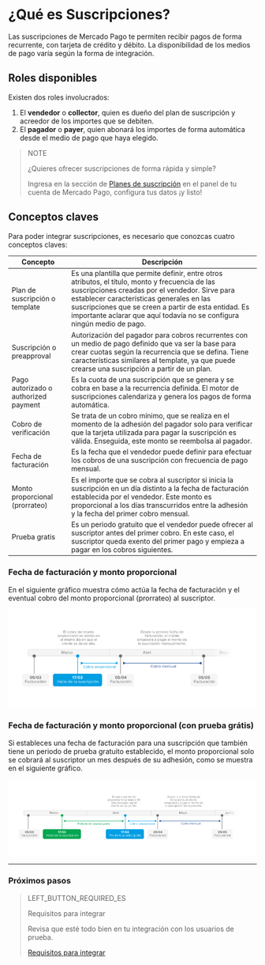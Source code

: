 # ¿Qué es Suscripciones?

Las suscripciones de Mercado Pago te permiten recibir pagos de forma recurrente, con tarjeta de crédito y débito. La disponibilidad de los medios de pago varía según la forma de integración.

## Roles disponibles

Existen dos roles involucrados:
1. El __vendedor__ o __collector__, quien es dueño del plan de suscripción y acreedor de los importes que se debiten.
1. El __pagador__ o __payer__, quien abonará los importes de forma automática desde el medio de pago que haya elegido.

> NOTE
> 
> ¿Quieres ofrecer suscripciones de forma rápida y simple?
> 
> Ingresa en la sección de [Planes de suscripción](https://www.mercadopago[FAKER][URL][DOMAIN]/subscription-plans) en el panel de tu cuenta de Mercado Pago, configura tus datos ¡y listo!


## Conceptos claves

Para poder integrar suscripciones, es necesario que conozcas cuatro conceptos claves:

| Concepto | Descripción |
| --- |	--- |
| Plan de suscripción o template | Es una plantilla que permite definir, entre otros atributos, el título, monto y frecuencia de las suscripciones creadas por el vendedor. Sirve para establecer características generales en las suscripciones que se creen a partir de esta entidad. Es importante aclarar que aquí todavía no se configura ningún medio de pago.|
| Suscripción o preapproval | Autorización del pagador para cobros recurrentes con un medio de pago definido que va ser la base para crear cuotas según la recurrencia que se defina. Tiene características similares al template, ya que puede crearse una suscripción a partir de un plan. |
| Pago autorizado o authorized payment | Es la cuota de una suscripción que se genera y se cobra en base a la recurrencia definida. El motor de suscripciones calendariza y genera los pagos de forma automática. |
| Cobro de verificación | Se trata de un cobro mínimo, que se realiza en el momento de la adhesión del pagador solo para verificar que la tarjeta utilizada para pagar la suscripción es válida. Enseguida, este monto se reembolsa al pagador. |
| Fecha de facturación | Es la fecha que el vendedor puede definir para efectuar los cobros de una suscripción con frecuencia de pago mensual. |
| Monto proporcional (prorrateo) | Es el importe que se cobra al suscriptor si inicia la suscripción en un día distinto a la fecha de facturación establecida por el vendedor. Este monto es proporcional a los días transcurridos entre la adhesión y la fecha del primer cobro mensual. |
| Prueba gratis | Es un periodo gratuito que el vendedor puede ofrecer al suscriptor antes del primer cobro. En este caso, el suscriptor queda exento del primer pago y empieza a pagar en los cobros siguientes. |


### Fecha de facturación y monto proporcional

En el siguiente gráfico muestra cómo actúa la fecha de facturación y el eventual cobro del monto proporcional (prorrateo) al suscriptor.

![Basic-subscriptions](/images/subscriptions/linea-cobro-ES.png)


### Fecha de facturación y monto proporcional (con prueba grátis)

Si estableces una fecha de facturación para una suscripción que también tiene un periodo de prueba gratuito establecido, el monto proporcional solo se cobrará al suscriptor un mes después de su adhesión, como se muestra en el siguiente gráfico.

![Basic-subscriptions](/images/subscriptions/linea-cobro-trial-ES.png)

------------
### Próximos pasos
> LEFT_BUTTON_REQUIRED_ES
>
> Requisitos para integrar
>
> Revisa que esté todo bien en tu integración con los usuarios de prueba.
>
> [Requisitos para integrar](https://www.mercadopago[FAKER][URL][DOMAIN]/developers/es/guides/online-payments/subscriptions/previous-requirements)

